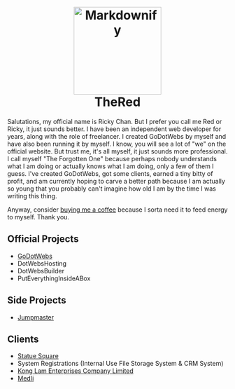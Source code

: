 
<h1 align="center">
  <br>
  <a href="https://godotwebs.com"><img src="https://i.ibb.co/xHX801M/SPRK-default-preset-name-custom-1-1.png" alt="Markdownify" width="200"></a>
  <br>
  TheRed
  <br>
</h1>

<p>Salutations, my official name is Ricky Chan. But I prefer you call me Red or Ricky, it just sounds better. I have been an independent web developer for years, along with the role of freelancer. I created GoDotWebs by myself and have also been running it by myself. I know, you will see a lot of "we" on the official website. But trust me, it's all myself, it just sounds more professional. I call myself "The Forgotten One" because perhaps nobody understands what I am doing or actually knows what I am doing, only a few of them I guess. I've created GoDotWebs, got some clients, earned a tiny bitty of profit, and am currently hoping to carve a better path because I am actually so young that you probably can't imagine how old I am by the time I was writing this thing.</p>

<p>Anyway, consider <a href="https://buymeacoffee.com/thered">buying me a coffee</a> because I sorta need it to feed energy to myself. Thank you.</p>

<h2>Official Projects</h2>
<ul>
  <li><a href="https://godotwebs.com">GoDotWebs</a></li>
  <li>DotWebsHosting</li>
  <li>DotWebsBuilder</li>
  <li>PutEverythingInsideABox</li>
</ul>

<h2>Side Projects</h2>
<ul>
  <li><a href="https://jumpmaster.dev">Jumpmaster</a></li>
</ul>

<h2>Clients</h2>
<ul>
  <li><a href="https://statuesquare.com/">Statue Square</a></li>
  <li><a>System Registrations (Internal Use File Storage System & CRM System)</a></li>
  <li><a href="https://konglamltd.com/">Kong Lam Enterprises Company Limited</a></li>
  <li><a href="https://medii.hk/">MedIi</a></li>
</ul>
